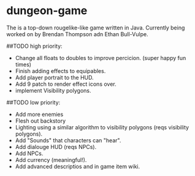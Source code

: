 # dungeon-game
The is a top-down rougelike-like game written in Java. Currently being worked on by Brendan Thompson adn Ethan  Bull-Vulpe.

##TODO high priority:
* Change all floats to doubles to improve percicion. (super happy fun times)
* Finish adding effects to equipables.
* Add player portrait to the HUD.
* Add 9 patch to render effect icons over.
* implement Visibility polygons.

##TODO low priority:
* Add more enemies
* Flesh out backstory
* Lighting using a similar algorithm to visibility polygons (reqs visibility polygons).
* Add "Sounds" that characters can "hear".
* Add dialouge HUD (reqs NPCs).
* Add NPCs.
* Add currency (meaningful!).
* Add advanced descriptios and in game item wiki.

